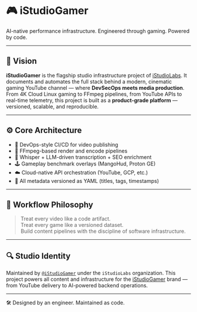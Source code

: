 # 🎮 iStudioGamer
AI-native performance infrastructure. Engineered through gaming. Powered by code.

---

## 🧠 Vision
**iStudioGamer** is the flagship studio infrastructure project of [iStudioLabs](https://github.com/iStudioLabs).
It documents and automates the full stack behind a modern, cinematic gaming YouTube channel — where **DevSecOps meets media production**.
From 4K Cloud Linux gaming to FFmpeg pipelines, from YouTube APIs to real-time telemetry, this project is built as a **product-grade platform** — versioned, scalable, and reproducible.

---

## ⚙️ Core Architecture
- 🧱 DevOps-style CI/CD for video publishing
- 🎥 FFmpeg-based render and encode pipelines
- 🤖 Whisper + LLM-driven transcription + SEO enrichment
- 🕹️ Gameplay benchmark overlays (MangoHud, Proton GE)
- ☁️ Cloud-native API orchestration (YouTube, GCP, etc.)
- 🧬 All metadata versioned as YAML (titles, tags, timestamps)

---

## 🔁 Workflow Philosophy
> Treat every video like a code artifact.  
> Treat every game like a versioned dataset.  
> Build content pipelines with the discipline of software infrastructure.

---

## 🔍 Studio Identity
Maintained by [`@iStudioGamer`](https://github.com/iStudioGamer) under the `iStudioLabs` organization.
This project powers all content and infrastructure for the [iStudioGamer](https://linktr.ee/istudiogamer) brand — from YouTube delivery to AI-powered backend operations.

---

🛠️ Designed by an engineer. Maintained as code.
